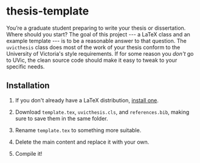 thesis-template
===============

You’re a graduate student preparing to write your thesis or dissertation. Where should you start? The goal of this project --- a LaTeX class and an example template --- is to be a reasonable answer to that question. The `uvicthesis` class does most of the work of your thesis conform to the University of Victoria's style requirements. If for some reason you *don't* go to UVic, the clean source code should make it easy to tweak to your specific needs. 

Installation
------------

1. If you don't already have a LaTeX distribution, [install one][dl].

2. Download `template.tex`, `uvicthesis.cls`, and `references.bib`, making sure to save them in the same folder. 

3. Rename `template.tex` to something more suitable.

4. Delete the main content and replace it with your own.

5. Compile it!

 [dl]: http://latex-project.org/ftp.html
